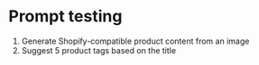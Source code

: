 # Prompt testing

1. Generate Shopify-compatible product content from an image
2. Suggest 5 product tags based on the title
